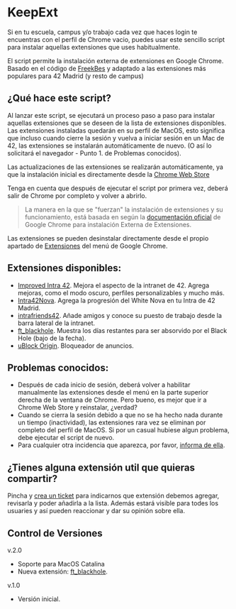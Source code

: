 # KeepExt

Si en tu escuela, campus y/o trabajo cada vez que haces login te encuentras con el perfil de Chrome vacio, puedes usar este sencillo script para instalar aquellas extensiones que uses habitualmente. <br>

El script permite la instalación externa de extensiones en Google Chrome. Basado en el código de [FreekBes](https://github.com/FreekBes/keep_extensions) y adaptado a las extensiones más populares para 42 Madrid (y resto de campus)

## ¿Qué hace este script?
Al lanzar este script, se ejecutará un proceso paso a paso para instalar aquellas extensiones que se deseen de la lista de extensiones disponibles.<br>
Las extensiones instaladas quedarán en su perfil de MacOS, esto significa que incluso cuando cierre la sesión y vuelva a iniciar sesión en un Mac de 42, las extensiones se instalarán automáticamente de nuevo. (O así lo solicitará el navegador - Punto 1. de Problemas conocidos).

Las actualizaciones de las extensiones se realizarán automáticamente, ya que la instalación inicial es directamente desde la [Chrome Web Store](https://chrome.google.com/webstore/category/extensions)<br>

Tenga en cuenta que después de ejecutar el script por primera vez, deberá salir de Chrome por completo y volver a abrirlo.

> La manera en la que se "fuerzan" la instalación de extensiones y su funcionamiento, está basada en según la [documentación oficial](https://developer.chrome.com/docs/extensions/mv2/external_extensions/) de Google Chrome para instalación Externa de Extensiones.

Las extensiones se pueden desinstalar directamente desde el propio apartado de [Extensiones](chrome://extensions) del menú de Google Chrome. <br>

## Extensiones disponibles: 
- [Improved Intra 42](https://chrome.google.com/webstore/detail/hmflgigeigiejaogcgamkecmlibcpdgo). Mejora el aspecto de la intranet de 42. Agrega mejoras, como el modo oscuro, perfiles personalizables y mucho más.
- [Intra42Nova](https://chrome.google.com/webstore/detail/intra42nova/fnehnflgpiaemngoknikolkcgcigabhc). Agrega la progresión del White Nova en tu Intra de 42 Madrid.
- [intrafriends42](https://chrome.google.com/webstore/detail/intrafriends42/baehliedggippdholddgbdlhhmiaoioc). Añade amigos y conoce su puesto de trabajo desde la barra lateral de la intranet.
- [ft_blackhole](https://chrome.google.com/webstore/detail/ftblackhole/pofhnleglcpmmkkaohhadcmombagfeie). Muestra los días restantes para ser absorvido por el Black Hole (bajo de la fecha).
- [uBlock Origin](https://chrome.google.com/webstore/detail/ublock-origin/cjpalhdlnbpafiamejdnhcphjbkeiagm). Bloqueador de anuncios.

## Problemas conocidos:
- Después de cada inicio de sesión, deberá volver a habilitar manualmente las extensiones desde el menú en la parte superior derecha de la ventana de Chrome. Pero bueno, es mejor que ir a Chrome Web Store y reinstalar, ¿verdad?
- Cuando se cierra la sesión debido a que no se ha hecho nada durante un tiempo (inactividad), las extensiones rara vez se eliminan por completo del perfil de MacOS. Si por un casual hubiese algun problema, debe ejecutar el script de nuevo.
- Para cualquier otra incidencia que aparezca, por favor, [informa de ella](https://github.com/noprimenoparty/KeepExt/issues).

## ¿Tienes alguna extensión util que quieras compartir?
Pincha y [crea un ticket](https://github.com/noprimenoparty/KeepExt/issues/new) para indicarnos que extensión debemos agregar, revisarla y poder añadirla a la lista. Además estará visible para todes los usuaries y así pueden reaccionar y dar su opinión sobre ella.

## Control de Versiones
v.2.0
- Soporte para MacOS Catalina
- Nueva extensión: [ft_blackhole](https://chrome.google.com/webstore/detail/ftblackhole/pofhnleglcpmmkkaohhadcmombagfeie).

v.1.0
- Versión inicial.